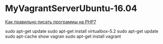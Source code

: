 # MyVagrantServerUbuntu-16.04
[Как правильно писать программы на PHP7](https://www.youtube.com/watch?v=pDyVjREXSa4)


sudo apt-get update
sudo apt-get install virtualbox-5.2
sudo apt-get update
sudo apt-cache show vagran
sudo apt-get install vagrant
